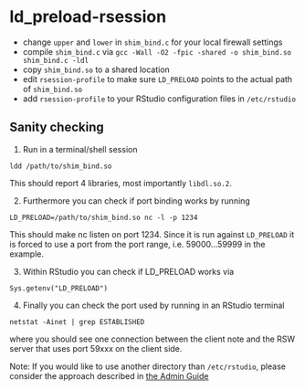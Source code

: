 # ld_preload-rsession

* change `upper` and `lower` in `shim_bind.c` for your local firewall settings 
* compile `shim_bind.c` via `gcc -Wall -O2 -fpic -shared -o shim_bind.so shim_bind.c -ldl`
* copy `shim_bind.so` to a shared location 
* edit `rsession-profile` to make sure `LD_PRELOAD` points to the actual path of `shim_bind.so` 
* add `rsession-profile` to your RStudio configuration files in `/etc/rstudio` 

## Sanity checking

1. Run in a terminal/shell session 
```
ldd /path/to/shim_bind.so
```
This should report 4 libraries, most importantly `libdl.so.2`.  

2. Furthermore you can check if port binding works by running  
```
LD_PRELOAD=/path/to/shim_bind.so nc -l -p 1234
```
This should make nc listen on port 1234. Since it is run against `LD_PRELOAD` it is forced to use a port from the port range, i.e. 59000...59999 in the example. 

3. Within RStudio you can check if LD_PRELOAD works via 
```
Sys.getenv("LD_PRELOAD") 
```

4. Finally you can check the port used by running in an RStudio terminal 
```
netstat -Ainet | grep ESTABLISHED
```
where you should see one connection between the client note and the RSW server that uses port 59xxx on the client side. 

Note: If you would like to use another directory than `/etc/rstudio`, please consider the approach described in [the Admin Guide](https://docs.rstudio.com/ide/server-pro/server_management/core_administrative_tasks.html#alternate-configuration-file-location) 
